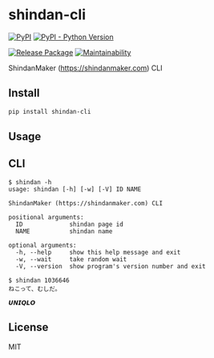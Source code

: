 # shindan-cli

[![PyPI]](https://pypi.org/project/shindan-cli
) [![PyPI - Python Version]](https://pypi.org/project/shindan-cli
)

[![Release Package]](https://github.com/eggplants/shindan-cli/actions/workflows/release.yml
) [![Maintainability]](https://codeclimate.com/github/eggplants/shindan-cli/maintainability
)

ShindanMaker (<https://shindanmaker.com>) CLI

## Install

```bash
pip install shindan-cli
```

## Usage

## CLI

```shellsession
$ shindan -h
usage: shindan [-h] [-w] [-V] ID NAME

ShindanMaker (https://shindanmaker.com) CLI

positional arguments:
  ID             shindan page id
  NAME           shindan name

optional arguments:
  -h, --help     show this help message and exit
  -w, --wait     take random wait
  -V, --version  show program's version number and exit

$ shindan 1036646
ねこって、むしだ。

𝙐𝙉𝙄𝙌𝙇𝙊
```

## License

MIT

[Release Package]: https://github.com/eggplants/shindan-cli/actions/workflows/release.yml/badge.svg
[PyPI]: https://img.shields.io/pypi/v/shindan-cli?color=blue
[PyPI - Python Version]: https://img.shields.io/pypi/pyversions/shindan-cli
[Maintainability]: https://api.codeclimate.com/v1/badges/9134b56a4241e91dfa01/maintainability
